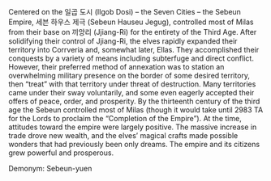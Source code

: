Centered on the 일곱 도시 (Ilgob Dosi) – the Seven Cities – the Sebeun Empire, 세븐 하우스 제극 (Sebeun Hauseu Jegug), controlled most of Milas from their base on 끼앙리 (Jjiang-Ri) for the entirety of the Third Age. After solidifying their control of Jjiang-Ri, the elves rapidly expanded their territory into Corrveria and, somewhat later, Ellas. They accomplished their conquests by a variety of means including subterfuge and direct conflict. However, their preferred method of annexation was to station an overwhelming military presence on the border of some desired territory, then “treat” with that territory under threat of destruction. Many territories came under their sway voluntarily, and some even eagerly accepted their offers of peace, order, and prosperity. By the thirteenth century of the third age the Sebeun controlled most of Milas (though it would take until 2983 TA for the Lords to proclaim the “Completion of the Empire”). At the time, attitudes toward the empire were largely positive. The massive increase in trade drove new wealth, and the elves’ magical crafts made possible wonders that had previously been only dreams. The empire and its citizens grew powerful and prosperous.

Demonym: Sebeun-yuen
